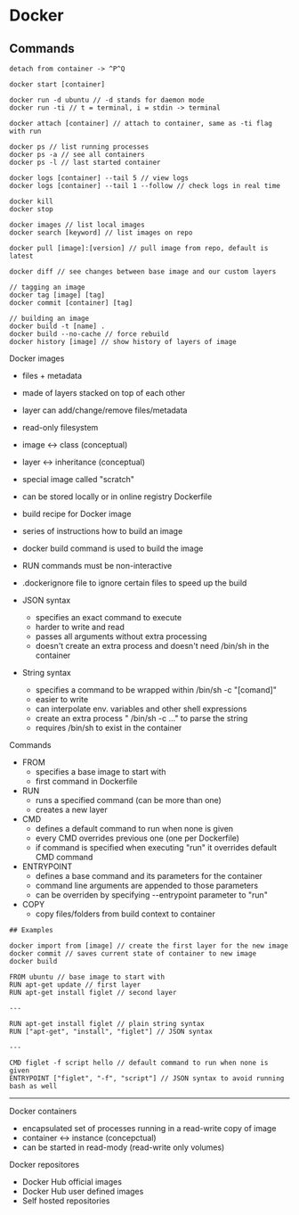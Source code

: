 # Docker


## Commands
```
detach from container -> ^P^Q

docker start [container]

docker run -d ubuntu // -d stands for daemon mode
docker run -ti // t = terminal, i = stdin -> terminal

docker attach [container] // attach to container, same as -ti flag with run

docker ps // list running processes
docker ps -a // see all containers
docker ps -l // last started container

docker logs [container] --tail 5 // view logs
docker logs [container] --tail 1 --follow // check logs in real time

docker kill
docker stop

docker images // list local images
docker search [keyword] // list images on repo

docker pull [image]:[version] // pull image from repo, default is latest

docker diff // see changes between base image and our custom layers

// tagging an image
docker tag [image] [tag]
docker commit [container] [tag]

// building an image
docker build -t [name] .
docker build --no-cache // force rebuild
docker history [image] // show history of layers of image
```

Docker images

- files + metadata
- made of layers stacked on top of each other
- layer can add/change/remove files/metadata
- read-only filesystem
- image <-> class (conceptual)
- layer <-> inheritance (conceptual)
- special image called "scratch"
- can be stored locally or in online registry
Dockerfile

- build recipe for Docker image
- series of instructions how to build an image
- docker build command is used to build the image
- RUN commands must be non-interactive
- .dockerignore file to ignore certain files to speed up the build
- JSON syntax
	- specifies an exact command to execute
	- harder to write and read
	- passes all arguments without extra processing
	- doesn't create an extra process and doesn't need /bin/sh in the container
- String syntax
	- specifies a command to be wrapped within /bin/sh -c "[comand]"
	- easier to write
	- can interpolate env. variables and other shell expressions
	- create an extra process " /bin/sh -c ..." to parse the string
	- requires /bin/sh to exist in the container

Commands

- FROM
	- specifies a base image to start with
	- first command in Dockerfile
- RUN 
	- runs a specified command (can be more than one)
	- creates a new layer
- CMD
	- defines a default command to run when none is given 
	- every CMD overrides previous one (one per Dockerfile)
	- if command is specified when executing "run" it overrides default CMD command
- ENTRYPOINT
	- defines a base command and its parameters for the container
	- command line arguments are appended to those parameters
	- can be overriden by specifying --entrypoint parameter to "run"
- COPY
	- copy files/folders from build context to container

```
## Examples

docker import from [image] // create the first layer for the new image 
docker commit // saves current state of container to new image
docker build

FROM ubuntu // base image to start with
RUN apt-get update // first layer
RUN apt-get install figlet // second layer

---

RUN apt-get install figlet // plain string syntax
RUN ["apt-get", "install", "figlet"] // JSON syntax

--- 

CMD figlet -f script hello // default command to run when none is given
ENTRYPOINT ["figlet", "-f", "script"] // JSON syntax to avoid running bash as well
```

---
Docker containers

- encapsulated set of processes running in a read-write copy of image
- container <-> instance (concepctual)
- can be started in read-mody (read-write only volumes)

Docker repositores

- Docker Hub official images
- Docker Hub user defined images
- Self hosted repositories


